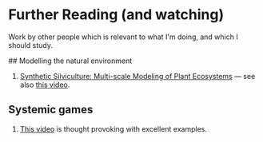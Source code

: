 # Further Reading (and watching)

Work by other people which is relevant to what I'm doing, and which I should study.

## Modelling the natural environment

1. [Synthetic Silviculture: Multi-scale Modeling of Plant Ecosystems](https://storage.googleapis.com/pirk.io/projects/synthetic_silviculture/index.html) &mdash; see also [this video](https://youtu.be/8YOpFsZsR9w).

## Systemic games

1. [This video](https://youtu.be/SnpAAX9CkIc) is thought provoking with excellent examples.
